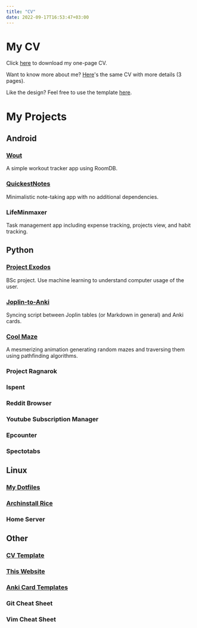 ```yaml
---
title: "CV"
date: 2022-09-17T16:53:47+03:00
---
```



# My CV

Click [here](/pdf/Nandor.pdf) to download my one-page CV.

Want to know more about me? [Here](/pdf/Nandor_long.pdf)'s the same CV with more details (3 pages).

Like the design? Feel free to use the template [here](https://github.com/MNandor/cv).

# My Projects

## Android

### [Wout](https://github.com/MNandor/wout/)

A simple workout tracker app using RoomDB.

### [QuickestNotes](https://github.com/MNandor/QuickestNotes/)

Minimalistic note-taking app with no additional dependencies.

### LifeMinmaxer

Task management app including expense tracking, projects view, and habit tracking.

## Python

### [Project Exodos](https://github.com/MNandor/Project-Exodos)

BSc project. Use machine learning to understand computer usage of the user.

### [Joplin-to-Anki](https://github.com/MNandor/joplin-to-anki)

Syncing script between Joplin tables (or Markdown in general) and Anki cards.

### [Cool Maze](https://github.com/MNandor/CoolMaze)

A mesmerizing animation generating random mazes and traversing them using pathfinding algorithms.

### Project Ragnarok

### Ispent

### Reddit Browser

### Youtube Subscription Manager

### Epcounter

### Spectotabs

## Linux

### [My Dotfiles](https://github.com/MNandor/dotfiles)

### [Archinstall Rice](https://github.com/MNandor/archinstall-rice)

### Home Server

## Other

### [CV Template](https://github.com/MNandor/cv)

### [This Website](https://github.com/MNandor/mnandor.github.io)

### [Anki Card Templates](https://github.com/MNandor/anki-cards)

### Git Cheat Sheet

### Vim Cheat Sheet

